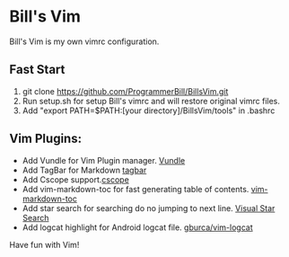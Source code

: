 # Bill's Vim

Bill's Vim is my own vimrc configuration.

## Fast Start

1. git clone https://github.com/ProgrammerBill/BillsVim.git
2. Run setup.sh for setup Bill's vimrc and will restore original vimrc files.
3. Add "export PATH=$PATH:[your directory]/BillsVim/tools" in .bashrc

## Vim Plugins:

- Add Vundle for Vim Plugin manager. [Vundle](https://github.com/VundleVim/Vundle.vim#quick-start)
- Add TagBar for Markdown [tagbar](https://github.com/preservim/tagbar)
- Add Cscope support.[cscope](http://cscope.sourceforge.net/)
- Add vim-markdown-toc for fast generating table of contents. [vim-markdown-toc](https://github.com/mzlogin/vim-markdown-toc)
- Add star search for searching do no jumping to next line. [Visual Star Search](https://github.com/bronson/vim-visual-star-search)
- Add logcat highlight for Android logcat file. [gburca/vim-logcat](https://github.com/gburca/vim-logcat)

Have fun with Vim!
